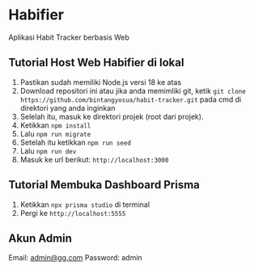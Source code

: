 # Habifier

Aplikasi Habit Tracker berbasis Web

## Tutorial Host Web Habifier di lokal

1. Pastikan sudah memiliki Node.js versi 18 ke atas
2. Download repositori ini atau jika anda memimliki git, ketik `git clone https://github.com/bintangyosua/habit-tracker.git` pada cmd di direktori yang anda inginkan
3. Selelah itu, masuk ke direktori projek (root dari projek).
4. Ketikkan `npm install`
5. Lalu `npm run migrate`
6. Setelah itu ketikkan `npm run seed`
7. Lalu `npm run dev`
8. Masuk ke url berikut: `http://localhost:3000`

## Tutorial Membuka Dashboard Prisma

1. Ketikkan `npx prisma studio` di terminal
2. Pergi ke `http://localhost:5555`

## Akun Admin

Email: admin@gg.com
Password: admin
